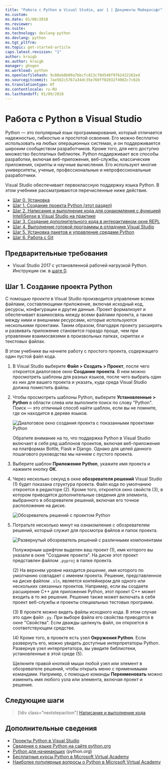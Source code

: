```yaml
---
title: "Работа с Python в Visual Studio, шаг 1 | Документы Майкрософт"
ms.custom: 
ms.date: 01/08/2018
ms.reviewer: 
ms.suite: 
ms.technology: devlang-python
ms.devlang: python
ms.tgt_pltfrm: 
ms.topic: get-started-article
caps.latest.revision: "1"
author: kraigb
ms.author: kraigb
manager: ghogen
ms.workload: python
ms.openlocfilehash: 9c80eb8b09a7bbcfc813c70d548f9762422262ed
ms.sourcegitcommit: 7ae502c5767a34dc35e760ff02032f4902c7c02b
ms.translationtype: HT
ms.contentlocale: ru-RU
ms.lasthandoff: 01/09/2018
---
```

# <a name="working-with-python-in-visual-studio"></a>Работа с Python в Visual Studio

Python — это популярный язык программирования, который отличается надежностью, гибкостью и простотой освоения. Его можно бесплатно использовать на любых операционных системах, и он поддерживается широким сообществом разработчиков. Кроме того, для него доступно множество бесплатных библиотек. Python поддерживает все способы разработки, включая веб-приложения, веб-службы, классические приложения, скрипты и научные вычисления. Его используют многие университеты, ученые, профессиональные и непрофессиональные разработчики.

Visual Studio обеспечивает первоклассную поддержку языка Python. В этом учебнике рассматриваются перечисленные ниже действия.

- [Шаг 0. Установка](vs-tutorial-01-00.md)
- [Шаг 1. Создание проекта Python (этот раздел)](#step-1-create-a-new-python-project)
- [Шаг 2. Написание и выполнение кода для ознакомления с функцией IntelliSense в Visual Studio на практике](vs-tutorial-01-02.md)
- [Шаг 3. Создание дополнительного кода в интерактивном окне REPL](vs-tutorial-01-03.md)
- [Шаг 4. Выполнение готовой программы в отладчике Visual Studio](vs-tutorial-01-04.md)
- [Шаг 5. Установка пакетов и управление средами Python](vs-tutorial-01-05.md)
- [Шаг 6. Работа с Git](vs-tutorial-01-06.md)

## <a name="prerequisites"></a>Предварительные требования

- Visual Studio 2017 с установленной рабочей нагрузкой Python. Инструкции см. в [шаге 0](vs-tutorial-01-00.md).

## <a name="step-1-create-a-new-python-project"></a>Шаг 1. Создание проекта Python

С помощью *проекта* в Visual Studio производится управление всеми файлами, составляющими приложение, включая исходный код, ресурсы, конфигурации и другие данные. Проект формализует и обеспечивает взаимосвязь между всеми файлами проекта, а также между ними и внешними ресурсами, которые используются несколькими проектами. Таким образом, благодаря проекту расширять и развивать приложение становится гораздо проще, чем при управлении взаимосвязями в произвольных папках, скриптах и текстовых файлах.

В этом учебнике вы начнете работу с простого проекта, содержащего один пустой файл кода.

1. В Visual Studio выберите **Файл > Создать > Проект**, после чего откроется диалоговое окно **Создание проекта**. В нем можно просмотреть шаблоны для разных языков, после чего выбрать один из них для вашего проекта и указать, куда среда Visual Studio должна поместить файлы.

1. Чтобы просмотреть шаблоны Python, выберите **Установленные > Python** в области слева или выполните поиск по слову "Python". Поиск — это отличный способ найти шаблон, если вы не помните, где он находится в дереве языков.

    ![Диалоговое окно создания проекта с показанными проектами Python](media/vs-getting-started-python-01-new-project.png)

    Обратите внимание на то, что поддержка Python в Visual Studio включает в себя ряд шаблонов проектов, включая веб-приложения на платформах Bottle, Flask и Django. Однако для целей данного пошагового руководства мы начнем с пустого проекта.

1. Выберите шаблон **Приложение Python**, укажите имя проекта и нажмите кнопку **ОК**.

1. Через несколько секунд в окне **обозревателя решений** Visual Studio (1) будет показана структура проекта. Файл кода по умолчанию откроется в редакторе (2). Кроме того, откроется окно свойств (3), в котором приводятся дополнительные сведения для элемента, выбранного в обозревателе решений, включая его точное расположение на диске.

    ![Обозреватель решений с проектом Python](media/vs-getting-started-python-02-windows.png)

1. Потратьте несколько минут на ознакомление с обозревателем решений, который служит для просмотра файлов и папок проекта.

    ![Развернутый обозреватель решений с различными компонентами](media/vs-getting-started-python-03-solution-explorer.png)

    Полужирным шрифтом выделен ваш проект (1), имя которого вы указали в окне "Создание проекта". На диске этот проект представлен файлом `.pyproj` в папке проекта.

    (2) На верхнем уровне находится *решение*, имя которого по умолчанию совпадает с именем проекта. Решение, представленное на диске файлом `.sln`, является контейнером для одного или нескольких связанных проектов. Например, если вы создаете расширение C++ для приложения Python, этот проект C++ может входить в то же решение. Решение также может включать в себя проект веб-службы и проекты специальных тестовых программ. 

    (3) В проекте можно видеть файлы исходного кода. В этом случае это один файл `.py`. При выборе файла его свойства приводятся в окне "Свойства". Если дважды щелкнуть файл, он откроется в соответствующем средстве.

    (4) Кроме того, в проекте есть узел **Окружения Python**. Если развернуть его, можно увидеть доступные интерпретаторы Python. Развернув узел интерпретатора, вы увидите библиотеки, установленные в этой среде (5).

    Щелкните правой кнопкой мыши любой узел или элемент в обозревателе решений, чтобы открыть меню с применимыми командами. Например, с помощью команды **Переименовать** можно изменить имя любого узла или элемента, включая проект и решение.

## <a name="next-steps"></a>Следующие шаги

> [!div class="nextstepaction"]
> [Написание и выполнение кода](vs-tutorial-01-02.md)

## <a name="going-deeper"></a>Дополнительные сведения

- [Проекты Python в Visual Studio](python-projects.md)
- [Сведения о языке Python на сайте python.org](https://www.python.org)
- [Python для начинающих](https://www.python.org/about/gettingstarted/) (python.org)
- [Бесплатные курсы Python в Microsoft Virtual Academy](https://mva.microsoft.com/search/SearchResults.aspx#!q=python)
- [Наиболее популярные вопросы о Python в Microsoft Virtual Academy](https://aka.ms/mva-top-python-questions)
